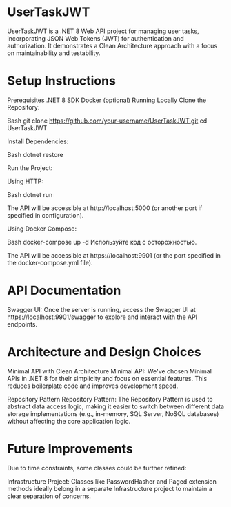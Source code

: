 # UserTaskJWT
UserTaskJWT is a .NET 8 Web API project for managing user tasks, incorporating JSON Web Tokens (JWT) for authentication and authorization. It demonstrates a Clean Architecture approach with a focus on maintainability and testability.

# Setup Instructions
Prerequisites
  .NET 8 SDK
  Docker (optional)
  Running Locally
Clone the Repository:

Bash
  git clone https://github.com/your-username/UserTaskJWT.git
  cd UserTaskJWT

Install Dependencies:

Bash
  dotnet restore

Run the Project:

Using HTTP:

Bash
  dotnet run

The API will be accessible at http://localhost:5000 (or another port if specified in configuration).

Using Docker Compose:

Bash
  docker-compose up -d
Используйте код с осторожностью.

The API will be accessible at https://localhost:9901 (or the port specified in the docker-compose.yml file).

# API Documentation
Swagger UI: Once the server is running, access the Swagger UI at https://localhost:9901/swagger to explore and interact with the API endpoints.
# Architecture and Design Choices
Minimal API with Clean Architecture
Minimal API: We've chosen Minimal APIs in .NET 8 for their simplicity and focus on essential features. This reduces boilerplate code and improves development speed.

Repository Pattern
Repository Pattern: The Repository Pattern is used to abstract data access logic, making it easier to switch between different data storage implementations (e.g., in-memory, SQL Server, NoSQL databases) without affecting the core application logic.
# Future Improvements
Due to time constraints, some classes could be further refined:

Infrastructure Project: Classes like PasswordHasher and Paged extension methods ideally belong in a separate Infrastructure project to maintain a clear separation of concerns.
